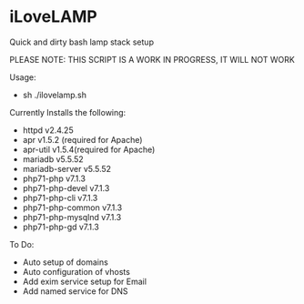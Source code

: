 # iLoveLAMP
Quick and dirty bash lamp stack setup

PLEASE NOTE: THIS SCRIPT IS A WORK IN PROGRESS, IT WILL NOT WORK 

Usage:
- sh ./ilovelamp.sh

Currently Installs the following:
- httpd v2.4.25
- apr v1.5.2 (required for Apache)
- apr-util v1.5.4(required for Apache)
- mariadb v5.5.52
- mariadb-server v5.5.52
- php71-php v7.1.3 
- php71-php-devel v7.1.3
- php71-php-cli v7.1.3
- php71-php-common v7.1.3
- php71-php-mysqlnd v7.1.3
- php71-php-gd v7.1.3

To Do:
- Auto setup of domains
- Auto configuration of vhosts
- Add exim service setup for Email
- Add named service for DNS
